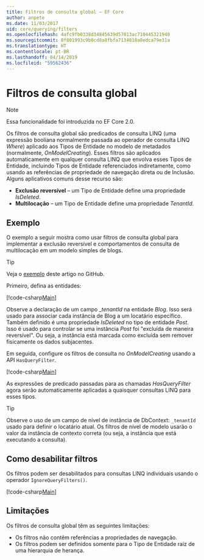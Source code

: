 ```yaml
---
title: Filtros de consulta global – EF Core
author: anpete
ms.date: 11/03/2017
uid: core/querying/filters
ms.openlocfilehash: 4afc9fb0338d34845639d57013ac710445321940
ms.sourcegitcommit: 8f801993c9b8cd8a8fbfa7134818a8edca79e31a
ms.translationtype: HT
ms.contentlocale: pt-BR
ms.lasthandoff: 04/14/2019
ms.locfileid: "59562436"
---
```

# <a name="global-query-filters"></a>Filtros de consulta global

> [!NOTE]
> Essa funcionalidade foi introduzida no EF Core 2.0.

Os filtros de consulta global são predicados de consulta LINQ (uma expressão booliana normalmente passada ao operador de consulta LINQ *Where*) aplicado aos Tipos de Entidade no modelo de metadados (normalmente, *OnModelCreating*). Esses filtros são aplicados automaticamente em qualquer consulta LINQ que envolva esses Tipos de Entidade, incluindo Tipos de Entidade referenciados indiretamente, como usando as referências de propriedade de navegação direta ou de Inclusão. Alguns aplicativos comuns desse recurso são:

* **Exclusão reversível** – um Tipo de Entidade define uma propriedade *IsDeleted*.
* **Multilocação** – um Tipo de Entidade define uma propriedade *TenantId*.

## <a name="example"></a>Exemplo

O exemplo a seguir mostra como usar filtros de consulta global para implementar a exclusão reversível e comportamentos de consulta de multilocação em um modelo simples de blogs.

> [!TIP]
> Veja o [exemplo](https://github.com/aspnet/EntityFramework.Docs/tree/master/samples/core/QueryFilters) deste artigo no GitHub.

Primeiro, defina as entidades:

[!code-csharp[Main](../../../samples/core/QueryFilters/Program.cs#Entities)]

Observe a declaração de um campo __tenantId_ na entidade _Blog_. Isso será usado para associar cada instância de Blog a um locatário específico. Também definido é uma propriedade _IsDeleted_ no tipo de entidade _Post_. Isso é usado para controlar se uma instância _Post_ foi "excluída de maneira reversível". Ou seja, a instância está marcada como excluída sem remover fisicamente os dados subjacentes.

Em seguida, configure os filtros de consulta no _OnModelCreating_ usando a API ```HasQueryFilter```.

[!code-csharp[Main](../../../samples/core/QueryFilters/Program.cs#Configuration)]

As expressões de predicado passadas para as chamadas _HasQueryFilter_ agora serão automaticamente aplicadas a quaisquer consultas LINQ para esses tipos.

> [!TIP]
> Observe o uso de um campo de nível de instância de DbContext: ```_tenantId``` usado para definir o locatário atual. Os filtros de nível de modelo usarão o valor da instância de contexto correta (ou seja, a instância que está executando a consulta).

## <a name="disabling-filters"></a>Como desabilitar filtros

Os filtros podem ser desabilitados para consultas LINQ individuais usando o operador ```IgnoreQueryFilters()```.

[!code-csharp[Main](../../../samples/core/QueryFilters/Program.cs#IgnoreFilters)]

## <a name="limitations"></a>Limitações

Os filtros de consulta global têm as seguintes limitações:

* Os filtros não contêm referências a propriedades de navegação.
* Os filtros podem ser definidos somente para o Tipo de Entidade raiz de uma hierarquia de herança.
